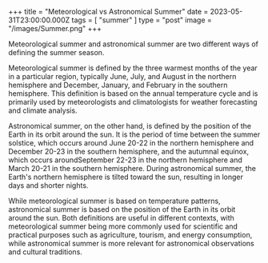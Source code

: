 +++
title = "Meteorological vs Astronomical Summer"
date = 2023-05-31T23:00:00.000Z
tags = [ "summer" ]
type = "post"
image = "/images/Summer.png"
+++

Meteorological summer and astronomical summer are two different ways of defining the summer season.

Meteorological summer is defined by the three warmest months of the year in a particular region, typically June, July, and August in the northern hemisphere and December, January, and February in the southern hemisphere. This definition is based on the annual temperature cycle and is primarily used by meteorologists and climatologists for weather forecasting and climate analysis.

Astronomical summer, on the other hand, is defined by the position of the Earth in its orbit around the sun. It is the period of time between the summer solstice, which occurs around June 20-22 in the northern hemisphere and December 20-23 in the southern hemisphere, and the autumnal equinox, which occurs aroundSeptember 22-23 in the northern hemisphere and March 20-21 in the southern hemisphere. During astronomical summer, the Earth's northern hemisphere is tilted toward the sun, resulting in longer days and shorter nights.

While meteorological summer is based on temperature patterns, astronomical summer is based on the position of the Earth in its orbit around the sun. Both definitions are useful in different contexts, with meteorological summer being more commonly used for scientific and practical purposes such as agriculture, tourism, and energy consumption, while astronomical summer is more relevant for astronomical observations and cultural traditions.
